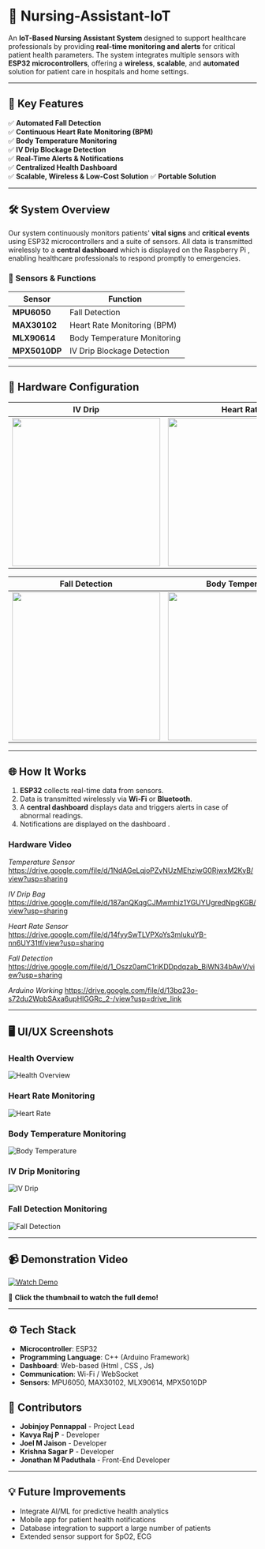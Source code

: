 # 🏥 Nursing-Assistant-IoT

An **IoT-Based Nursing Assistant System** designed to support healthcare professionals by providing **real-time monitoring and alerts** for critical patient health parameters. The system integrates multiple sensors with **ESP32 microcontrollers**, offering a **wireless**, **scalable**, and **automated** solution for patient care in hospitals and home settings.

---

## 🚀 Key Features

✅ **Automated Fall Detection**  
✅ **Continuous Heart Rate Monitoring (BPM)**  
✅ **Body Temperature Monitoring**  
✅ **IV Drip Blockage Detection**  
✅ **Real-Time Alerts & Notifications**  
✅ **Centralized Health Dashboard**  
✅ **Scalable, Wireless & Low-Cost Solution**
✅ **Portable Solution**

---

## 🛠️ System Overview

Our system continuously monitors patients' **vital signs** and **critical events** using ESP32 microcontrollers and a suite of sensors. All data is transmitted wirelessly to a **central dashboard** which is displayed on the Raspberry Pi , enabling healthcare professionals to respond promptly to emergencies.

### 📡 Sensors & Functions
| **Sensor**                 | **Function**                      |
|----------------------------|-----------------------------------|
| **MPU6050**                | Fall Detection                   |
| **MAX30102**               | Heart Rate Monitoring (BPM)      |
| **MLX90614**               | Body Temperature Monitoring      |
| **MPX5010DP**              | IV Drip Blockage Detection       |

---

## 🤖 Hardware Configuration

| **IV Drip** | **Heart Rate** |
|:----------------:|:----------------:|
| <img src="Hardware%20Configuration/IV%20Drip%20Hardware.jpg" width="300"> | <img src="Hardware%20Configuration/Heart%20Rate%20Hardware.jpg" width="300"> |

| **Fall Detection** | **Body Temperature** |
|:----------------:|:----------------:|
| <img src="Hardware%20Configuration/Fall%20Detection%20Hardware.jpg" width="300"> | <img src="Hardware%20Configuration/Body%20Temperature%20Hardware.jpg" width="300"> |

---

## 🌐 How It Works
1. **ESP32** collects real-time data from sensors.
2. Data is transmitted wirelessly via **Wi-Fi** or **Bluetooth**.
3. A **central dashboard** displays data and triggers alerts in case of abnormal readings.
4. Notifications are displayed on the dashboard .

### Hardware Video

*Temperature Sensor*
https://drive.google.com/file/d/1NdAGeLqjoPZvNUzMEhzjwG0RjwxM2KyB/view?usp=sharing

*IV Drip Bag*
https://drive.google.com/file/d/187anQKqgCJMwmhiz1YGUYUgredNpgKGB/view?usp=sharing

*Heart Rate Sensor*
https://drive.google.com/file/d/14fyySwTLVPXoYs3mIukuYB-nn6UY31tf/view?usp=sharing

*Fall Detection*
https://drive.google.com/file/d/1_Oszz0amC1riKDDpdqzab_BiWN34bAwV/view?usp=sharing

*Arduino Working*
https://drive.google.com/file/d/13bq23o-s72du2WpbSAxa6upHlGGRc_2-/view?usp=drive_link

---

## 🖥️ UI/UX Screenshots

### Health Overview
![Health Overview](Ui/Health%20Overview.jpg)

### Heart Rate Monitoring
![Heart Rate](Ui/Heart%20Rate.jpg)

### Body Temperature Monitoring
![Body Temperature](Ui/Body%20Temperature.jpg)

### IV Drip Monitoring
![IV Drip](Ui/IV%20Drip.jpg)

### Fall Detection Monitoring
![Fall Detection](Ui/Fall%20Detection.jpg)

---

## 📹 Demonstration Video

[![Watch Demo](Ui/Thumbnail.jpg)](https://drive.google.com/file/d/1V3QEtMIVR62b27t3yrjI1SS2ZBnNuxdJ/view?usp=sharing)

🎥 **Click the thumbnail to watch the full demo!**


---

## ⚙️ Tech Stack

- **Microcontroller**: ESP32  
- **Programming Language**: C++ (Arduino Framework)  
- **Dashboard**: Web-based (Html , CSS , Js)   
- **Communication**: Wi-Fi / WebSocket 
- **Sensors**: MPU6050, MAX30102, MLX90614, MPX5010DP  

## 👥 Contributors
- **Jobinjoy Ponnappal** - Project Lead  
- **Kavya Raj P** - Developer  
- **Joel M Jaison** - Developer  
- **Krishna Sagar P** - Developer  
- **Jonathan M Paduthala** - Front-End Developer  

---

## 💡 Future Improvements
- Integrate AI/ML for predictive health analytics  
- Mobile app for patient health notifications  
- Database integration to support a large number of patients  
- Extended sensor support for SpO2, ECG  
